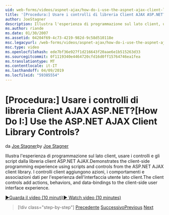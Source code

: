 ```yaml
---
uid: web-forms/videos/aspnet-ajax/how-do-i-use-the-aspnet-ajax-client-library-controls
title: '[Procedura:] Usare i controlli di libreria Client AJAX ASP.NET? | Microsoft Docs'
author: JoeStagner
description: Illustra l'esperienza di programmazione sul lato client, usare i controlli e gli script dalla libreria client ASP.NET AJAX. I controlli client aggiungono azioni, behavio...
ms.author: riande
ms.date: 01/30/2007
ms.assetid: 04204f69-4c73-4219-982d-9c58d510118e
msc.legacyurl: /web-forms/videos/aspnet-ajax/how-do-i-use-the-aspnet-ajax-client-library-controls
msc.type: video
ms.openlocfilehash: ede7bf36e927f1d216643f20aae6e1b515263d33
ms.sourcegitcommit: 0f1119340e4464720cfd16d0ff15764746ea1fea
ms.translationtype: MT
ms.contentlocale: it-IT
ms.lasthandoff: 04/09/2019
ms.locfileid: "59385554"
---
```

# <a name="how-do-i-use-the-aspnet-ajax-client-library-controls"></a><span data-ttu-id="d8cf4-105">[Procedura:] Usare i controlli di libreria Client AJAX ASP.NET?</span><span class="sxs-lookup"><span data-stu-id="d8cf4-105">[How Do I:] Use the ASP.NET AJAX Client Library Controls?</span></span>

<span data-ttu-id="d8cf4-106">da [Joe Stagner](https://github.com/JoeStagner)</span><span class="sxs-lookup"><span data-stu-id="d8cf4-106">by [Joe Stagner](https://github.com/JoeStagner)</span></span>

<span data-ttu-id="d8cf4-107">Illustra l'esperienza di programmazione sul lato client, usare i controlli e gli script dalla libreria client ASP.NET AJAX.</span><span class="sxs-lookup"><span data-stu-id="d8cf4-107">Demonstrates the client-side programming experience using scripts and controls from the ASP.NET AJAX client library.</span></span> <span data-ttu-id="d8cf4-108">I controlli client aggiungono azioni, i comportamenti e associazioni dati per l'esperienza dell'interfaccia utente lato client.</span><span class="sxs-lookup"><span data-stu-id="d8cf4-108">The client controls add actions, behaviors, and data-bindings to the client-side user interface experience.</span></span>

[<span data-ttu-id="d8cf4-109">&#9654;Guarda il video (10 minuti)</span><span class="sxs-lookup"><span data-stu-id="d8cf4-109">&#9654; Watch video (10 minutes)</span></span>](https://channel9.msdn.com/Blogs/ASP-NET-Site-Videos/how-do-i-use-the-aspnet-ajax-client-library-controls)

> [!div class="step-by-step"]
> <span data-ttu-id="d8cf4-110">[Precedente](how-do-i-aspnet-ajax-enable-an-existing-web-service.md)
> [Successivo](how-do-i-use-an-aspnet-ajax-scriptmanagerproxy.md)</span><span class="sxs-lookup"><span data-stu-id="d8cf4-110">[Previous](how-do-i-aspnet-ajax-enable-an-existing-web-service.md)
[Next](how-do-i-use-an-aspnet-ajax-scriptmanagerproxy.md)</span></span>
